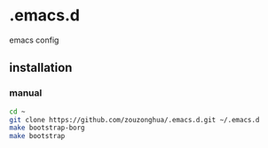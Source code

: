 # .emacs.d

emacs config

## installation

### manual

```sh
cd ~
git clone https://github.com/zouzonghua/.emacs.d.git ~/.emacs.d
make bootstrap-borg
make bootstrap
```
